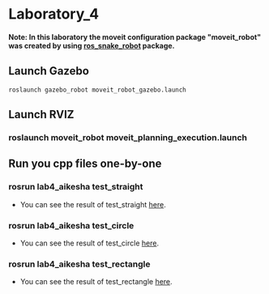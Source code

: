 # Laboratory_4
#### Note: In this laboratory the moveit configuration package "moveit_robot" was created by using [ros_snake_robot](https://github.com/fenixkz/ros_snake_robot) package. 

## Launch Gazebo
```ROS
roslaunch gazebo_robot moveit_robot_gazebo.launch
```

## Launch RVIZ
### roslaunch moveit_robot moveit_planning_execution.launch

## Run you cpp files one-by-one
### rosrun lab4_aikesha test_straight 
* You can see the result of test_straight [here](https://youtu.be/FxGoKTHmFqA).
### rosrun lab4_aikesha test_circle
* You can see the result of test_circle [here](https://youtu.be/EC2ztlkrX-U).
### rosrun lab4_aikesha test_rectangle
* You can see the result of test_rectangle [here](https://youtu.be/26ix75cH2uI).
